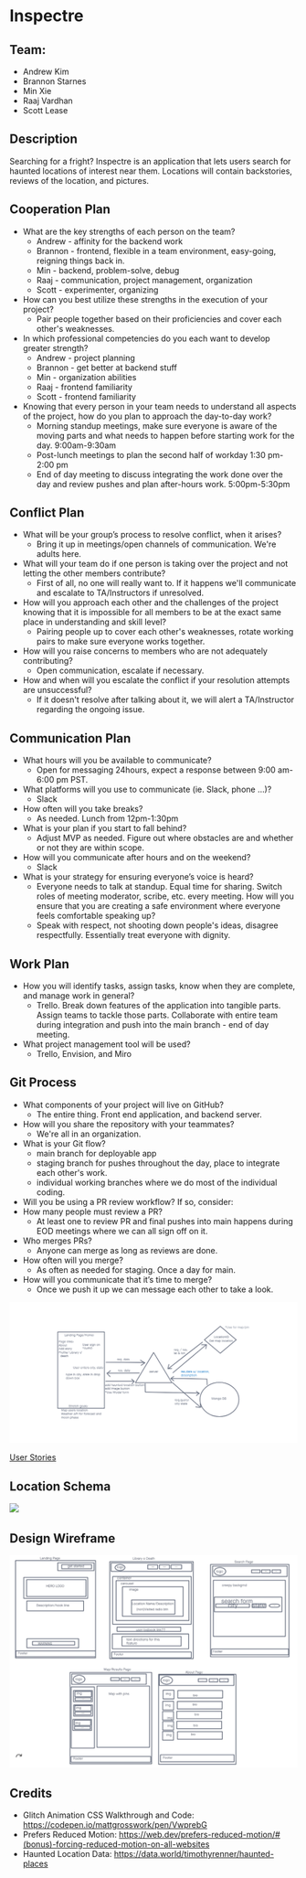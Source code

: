 # Inspectre

## Team:

- Andrew Kim
- Brannon Starnes
- Min Xie
- Raaj Vardhan
- Scott Lease

## Description

Searching for a fright? Inspectre is an application that lets users search for haunted locations of interest near them. Locations will contain backstories, reviews of the location, and pictures.

## Cooperation Plan

- What are the key strengths of each person on the team?
  - Andrew - affinity for the backend work
  - Brannon - frontend, flexible in a team environment, easy-going, reigning things back in.
  - Min - backend, problem-solve, debug
  - Raaj - communication, project management, organization
  - Scott - experimenter, organizing
- How can you best utilize these strengths in the execution of your project?
  - Pair people together based on their proficiencies and cover each other's weaknesses.
- In which professional competencies do you each want to develop greater strength?
  - Andrew - project planning
  - Brannon - get better at backend stuff
  - Min - organization abilities
  - Raaj - frontend familiarity
  - Scott - frontend familiarity
- Knowing that every person in your team needs to understand all aspects of the project, how do you plan to approach the day-to-day work?
  - Morning standup meetings, make sure everyone is aware of the moving parts and what needs to happen before starting work for the day. 9:00am-9:30am
  - Post-lunch meetings to plan the second half of workday 1:30 pm-2:00 pm
  - End of day meeting to discuss integrating the work done over the day and review pushes and plan after-hours work. 5:00pm-5:30pm

## Conflict Plan

- What will be your group’s process to resolve conflict, when it arises?
  - Bring it up in meetings/open channels of communication. We're adults here.
- What will your team do if one person is taking over the project and not letting the other members contribute?
  - First of all, no one will really want to. If it happens we'll communicate and escalate to TA/Instructors if unresolved.
- How will you approach each other and the challenges of the project knowing that it is impossible for all members to be at the exact same place in understanding and skill level?
  - Pairing people up to cover each other's weaknesses, rotate working pairs to make sure everyone works together.
- How will you raise concerns to members who are not adequately contributing?
  - Open communication, escalate if necessary.
- How and when will you escalate the conflict if your resolution attempts are unsuccessful?
  - If it doesn't resolve after talking about it, we will alert a TA/Instructor regarding the ongoing issue.

## Communication Plan

- What hours will you be available to communicate?
  - Open for messaging 24hours, expect a response between 9:00 am-6:00 pm PST.
- What platforms will you use to communicate (ie. Slack, phone …)?
  - Slack
- How often will you take breaks?
  - As needed. Lunch from 12pm-1:30pm
- What is your plan if you start to fall behind?
  - Adjust MVP as needed. Figure out where obstacles are and whether or not they are within scope.
- How will you communicate after hours and on the weekend?
  - Slack
- What is your strategy for ensuring everyone’s voice is heard?
  - Everyone needs to talk at standup. Equal time for sharing. Switch roles of meeting moderator, scribe, etc. every meeting.
    How will you ensure that you are creating a safe environment where everyone feels comfortable speaking up?
  - Speak with respect, not shooting down people's ideas, disagree respectfully. Essentially treat everyone with dignity.

## Work Plan

- How you will identify tasks, assign tasks, know when they are complete, and manage work in general?
  - Trello. Break down features of the application into tangible parts. Assign teams to tackle those parts. Collaborate with entire team during integration and push into the main branch - end of day meeting.
- What project management tool will be used?
  - Trello, Envision, and Miro

## Git Process

- What components of your project will live on GitHub?
  - The entire thing. Front end application, and backend server.
- How will you share the repository with your teammates?
  - We're all in an organization.
- What is your Git flow?
  - main branch for deployable app
  - staging branch for pushes throughout the day, place to integrate each other's work.
  - individual working branches where we do most of the individual coding.
- Will you be using a PR review workflow? If so, consider:
- How many people must review a PR?
  - At least one to review PR and final pushes into main happens during EOD meetings where we can all sign off on it.
- Who merges PRs?
  - Anyone can merge as long as reviews are done.
- How often will you merge?
  - As often as needed for staging. Once a day for main.
- How will you communicate that it’s time to merge?
  - Once we push it up we can message each other to take a look.

<img src = './src/images/Inspecter.png'>

<a href = 'https://trello.com/b/RzdRKIEg/inspectre-project-board'>User Stories</a>

## Location Schema

<img src = 'https://github.com/the-placeholders/inspectre-frontend/blob/andrew/images/LocationSchema.PNG?raw=true'>

## Design Wireframe

<img src= './src/images/InspectreWireFrame.jpg'>

## Credits

- Glitch Animation CSS Walkthrough and Code: https://codepen.io/mattgrosswork/pen/VwprebG
- Prefers Reduced Motion: https://web.dev/prefers-reduced-motion/#(bonus)-forcing-reduced-motion-on-all-websites
- Haunted Location Data: https://data.world/timothyrenner/haunted-places

